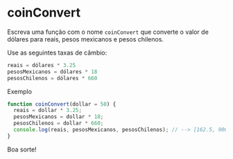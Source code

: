 # coinConvert

Escreva uma função com o nome `coinConvert` que converte o valor de dólares
para reais, pesos mexicanos e pesos chilenos.

Use as seguintes taxas de câmbio:

```js
reais = dólares * 3.25
pesosMexicanos = dólares * 18
pesosChilenos = dólares * 660
```

Exemplo

```js
function coinConvert(dollar = 50) {
  reais = dollar * 3.25;
  pesosMexicanos = dollar * 18;
  pesosChilenos = dollar * 660;
  console.log(reais, pesosMexicanos, pesosChilenos); // --> [162.5, 900, 33000]
}
```

Boa sorte!
